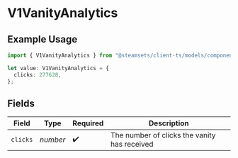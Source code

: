 # V1VanityAnalytics

## Example Usage

```typescript
import { V1VanityAnalytics } from "@steamsets/client-ts/models/components";

let value: V1VanityAnalytics = {
  clicks: 277628,
};
```

## Fields

| Field                                        | Type                                         | Required                                     | Description                                  |
| -------------------------------------------- | -------------------------------------------- | -------------------------------------------- | -------------------------------------------- |
| `clicks`                                     | *number*                                     | :heavy_check_mark:                           | The number of clicks the vanity has received |